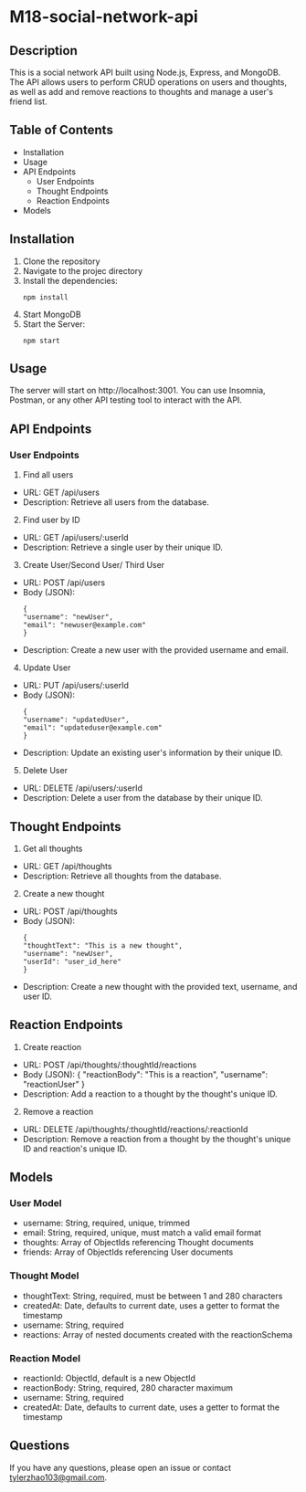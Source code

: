 # M18-social-network-api

## Description
This is a social network API built using Node.js, Express, and MongoDB. The API allows users to perform CRUD operations on users and thoughts, as well as add and remove reactions to thoughts and manage a user's friend list.

## Table of Contents
- Installation
- Usage
- API Endpoints
    - User Endpoints
    - Thought Endpoints
    - Reaction Endpoints
- Models

## Installation
1. Clone the repository
2. Navigate to the projec directory
3. Install the dependencies:
    ```
    npm install
    ```
4. Start MongoDB
5. Start the Server:
    ```
    npm start
    ```
## Usage
The server will start on http://localhost:3001. You can use Insomnia, Postman, or any other API testing tool to interact with the API.

## API Endpoints
### User Endpoints
1. Find all users
- URL: GET /api/users
- Description: Retrieve all users from the database.
2. Find user by ID
- URL: GET /api/users/:userId
- Description: Retrieve a single user by their unique ID.
3. Create User/Second User/ Third User
- URL: POST /api/users
- Body (JSON):
    ```
    {
    "username": "newUser",
    "email": "newuser@example.com"
    }
    ```
- Description: Create a new user with the provided username and email.
4. Update User
- URL: PUT /api/users/:userId
- Body (JSON):
    ```
    {
    "username": "updatedUser",
    "email": "updateduser@example.com"
    }
    ```
- Description: Update an existing user's information by their unique ID.
5. Delete User
- URL: DELETE /api/users/:userId
- Description: Delete a user from the database by their unique ID.

## Thought Endpoints
1. Get all thoughts
- URL: GET /api/thoughts
- Description: Retrieve all thoughts from the database.

2. Create a new thought
- URL: POST /api/thoughts
- Body (JSON):
    ```
    {
    "thoughtText": "This is a new thought",
    "username": "newUser",
    "userId": "user_id_here"
    }
    ```
- Description: Create a new thought with the provided text, username, and user ID.

## Reaction Endpoints
1. Create reaction
- URL: POST /api/thoughts/:thoughtId/reactions
- Body (JSON):
{
  "reactionBody": "This is a reaction",
  "username": "reactionUser"
}
- Description: Add a reaction to a thought by the thought's unique ID.
2. Remove a reaction 
- URL: DELETE /api/thoughts/:thoughtId/reactions/:reactionId
- Description: Remove a reaction from a thought by the thought's unique ID and reaction's unique ID.

## Models
### User Model
- username: String, required, unique, trimmed
- email: String, required, unique, must match a valid email format
- thoughts: Array of ObjectIds referencing Thought documents
- friends: Array of ObjectIds referencing User documents
### Thought Model
- thoughtText: String, required, must be between 1 and 280 characters
- createdAt: Date, defaults to current date, uses a getter to format the timestamp
- username: String, required
- reactions: Array of nested documents created with the reactionSchema
### Reaction Model
- reactionId: ObjectId, default is a new ObjectId
- reactionBody: String, required, 280 character maximum
- username: String, required
- createdAt: Date, defaults to current date, uses a getter to format the timestamp

## Questions
If you have any questions, please open an issue or contact tylerzhao103@gmail.com.
